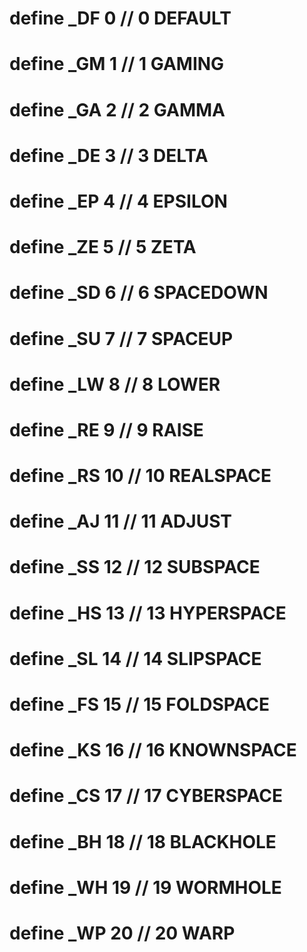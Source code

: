 
# define _DF  0 //  0 DEFAULT
# define _GM  1 //  1 GAMING
# define _GA  2 //  2 GAMMA
# define _DE  3 //  3 DELTA
# define _EP  4 //  4 EPSILON
# define _ZE  5 //  5 ZETA
# define _SD  6 //  6 SPACEDOWN
# define _SU  7 //  7 SPACEUP
# define _LW  8 //  8 LOWER
# define _RE  9 //  9 RAISE
# define _RS 10 // 10 REALSPACE
# define _AJ 11 // 11 ADJUST
# define _SS 12 // 12 SUBSPACE
# define _HS 13 // 13 HYPERSPACE
# define _SL 14 // 14 SLIPSPACE
# define _FS 15 // 15 FOLDSPACE
# define _KS 16 // 16 KNOWNSPACE
# define _CS 17 // 17 CYBERSPACE
# define _BH 18 // 18 BLACKHOLE
# define _WH 19 // 19 WORMHOLE
# define _WP 20 // 20 WARP
